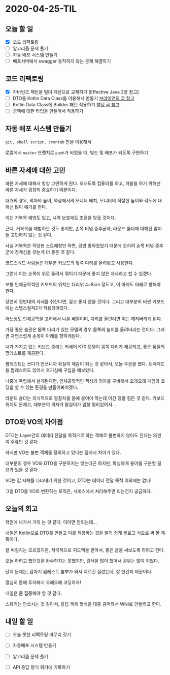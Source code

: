 # 2020-04-25-TIL

## 오늘 할 일

- [x] 코드 리팩토링
- [ ] 알고리즘 문제 풀기
- [ ] 자동 배포 시스템 만들기
- [ ] 배포서버에서 swagger 동작하지 않는 문제 해결하기

## 코드 리팩토링

- [x] 자바빈즈 패턴을 빌더 패턴으로 교체하기 [Effective Java 2장 참고]
- [ ] DTO를 Kotlin Data Class를 이용해서 만들기
  [브라이언의 글 참고](https://tech.wheejuni.com/2018/03/19/hackathon-kotlin/)
- [ ] Kotlin Data Class에 Builder 패턴 적용하기
  [밸덩 글 참고](https://www.baeldung.com/kotlin-builder-pattern)
- [ ] 금액에 대한 타입을 만들어서 적용하기

## 자동 배포 시스템 만들기

`git, shell script, crontab` 만을 이용해서

로컬에서 `master` 브랜치로 `push`가 되었을 때, 빌드 및 배포가 되도록 구현하기

## 바른 자세에 대한 고민

바른 자세에 대해서 항상 고민하게 된다. 오래도록 컴퓨터를 하고, 개발을 하기 위해선 바른 자세가 굉장히 중요하기 때문이다.

대개의 경우, 의자의 높이, 책상에서의 모니터 배치, 모니터의 적절한 높이와 각도에 대해선 많이 얘기를 한다.

이는 거북목 예방도 있고, 시력 보호에도 초점을 맞출 것이다.

근데, 거북목을 예방하는 것도 좋지만, 손목 터널 증후군과, 라운드 숄더에 대해선 많이들 고민하지 않는 것 같다.

사실 거북목은 적당한 스트레칭만 하면, 금방 좋아졌었기 때문에 오히려 손목 터널 증후군에 경계심을 갖는게 더 좋은 것 같다.

코드스쿼드 사람들은 대부분 키보드의 앞쪽 다리를 올려놓고 사용한다.

그런데 이는 손목이 위로 들려서 꺾이기 때문에 좋지 않은 자세라고 할 수 있겠다.

보통 인체공학적인 키보드의 위치는 다리위 4~8cm 정도고, 이 마저도 아래로 향해야 한다.

당연히 정반대의 자세를 취한다면, 결코 좋지 않을 것이다. 그리고 대부분의 비싼 키보드에는 스텝스컬쳐2가 적용되어있다.

어느정도 인체공학을 고려해서 나온 배열이며, 다리를 올린다면 이는 깨져버리게 된다.

가장 좋은 습관은 몸쪽 다리가 있는 모델의 경우 몸쪽의 높이를 올려버리는 것이다. 그러면 자연스럽게 손목이 아래를 향하게된다.

내가 가지고 있는 키보드 중에는 커세어 K70 모델이 몸쪽 다리가 제공되고, 좋은 품질의 팜레스트를 제공한다.

팜레스트는 쓰다가 안쓰니까 확실히 체감이 되는 것 같아서, 오늘 주문을 했다. 트랙패드용 팜레스트도 있어서 호기심에 구입을 해보았다.

나중에 독립해서 살게된다면, 인체공학적인 책상과 의자를 구비해서 오래오래 게임과 코딩을 할 수 있는 환경을 만들어봐야겠다.

라운드 숄더는 의식적으로 팔꿈치를 몸에 붙여야 하는데 이건 정말 힘든 것 같다. 키보드 위치도 문제고, 대부분의 의자가 팔걸이가 엄청 멀리있어서...

## DTO와 VO의 차이점

DTO는 Layer간의 데이터 전달을 목적으로 하는 객체로 불변하지 않아도 된다는 의견이 주류인 것 같다.

하지만 VO는 불변 객체를 정의하고 있다는 점에서 차이가 있다.

대부분의 경우 VO와 DTO를 구분하지는 않는다곤 하지만, 확실하게 용어를 구분할 필요가 있을 것 같다.

VO는 값 자체를 나타내기 위한 것이고, DTO는 데이터 전달 목적 이외에는 없다!

그럼 DTO를 VO로 변환하는 로직은, 서비스에서 처리해주면 되는건지 궁금하다.

## 오늘의 회고

학원에 나가서 거의 논 것 같다. 이러면 안되는데...

내일은 Kotlin으로 DTO를 만들고 이를 적용하는 것을 알기 쉽게 블로그 식으로 써 볼 계획이다.

잘 써질지는 모르겠지만, 적극적으로 피드백을 받아서, 좋은 글을 써보도록 하려고 한다.

오늘 하려고 했던것을 완수하지는 못했지만, 검색을 많이 했어서 공부는 많이 되었다.

단지 문제는, 갑자기 팜레스트 뽐뿌가 와서 지르긴 질렀는데, 잘 한건지 의문이다.

열심히 몸에 투자해서 오래오래 코딩하자!

내일은 좀 집중해야 할 것 같다.

스웨거는 안쓰시는 것 같아서, 응답 객체 형식을 대충 긁어와서 Wiki로 만들려고 한다.

## 내일 할 일

- [ ] 오늘 못한 리팩토링 마무리 짓기
- [ ] 자동배포 시스템 만들기
- [ ] 알고리즘 문제 풀기
- [ ] API 응답 형식 위키에 기록하기


